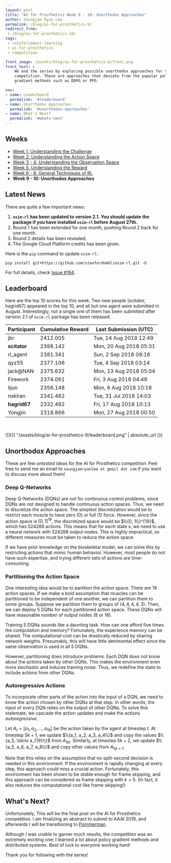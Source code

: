 ```yaml
---
layout: post
title: "AI for Prosthetics Week 9 - 10: Unorthodox Approaches"
author: Seungjae Ryan Lee
permalink: /blog/ai-for-prosthetics-9/
redirect_from:
 - /blog/ai-for-prosthetics-10/
tags:
 - reinforcement-learning
 - ai-for-prosthetics
 - competition

front_image: /assets/blog/ai-for-prosthetics-6/front.png
front_text: >
    We end the series by exploring possible unorthodox approaches for the
    competition. These are approaches that deviate from the popular policy
    gradient methods such as DDPG or PPO.

nav:
- name: Leaderboard
  permalink: '#leaderboard'
- name: Unorthodox Approaches
  permalink: '#unorthodox-approaches'
- name: What's Next?
  permalink: '#whats-next'
---
```


## Weeks

- [Week 1: Understanding the Challenge](/blog/ai-for-prosthetics-1)
- [Week 2: Understanding the Action Space](/blog/ai-for-prosthetics-2)
- [Week 3 - 4: Understanding the Observation Space](/blog/ai-for-prosthetics-3)
- [Week 5: Understanding the Reward](/blog/ai-for-prosthetics-5)
- [Week 6 - 8: General Techniques of RL](/blog/ai-for-prosthetics-6)
- **Week 9 - 10: Unorthodox Approaches**


## Latest News

There are quite a few important news:

 1. **`osim-rl` has been updated to version 2.1. You should update the package if you have installed `osim-rl` before August 27th.**
 2. Round 1 has been extended for one month, pushing Round 2 back for one month.
 3. Round 2 details has been revealed.
 4. The Google Cloud Platform credits has been given.

Here is the `pip` command to update `osim-rl`:

```
pip install git+https://github.com/stanfordnmbl/osim-rl.git -U
```

For full details, check [Issue #164](https://github.com/stanfordnmbl/osim-rl/issues/164).


## Leaderboard

Here are the top 10 scores for this week. Two new people (scitator, hagrid67) appeared in the top 10, and all but one agent were submitted in August. Interestingly, not a single one of them has been submitted after version 2.1 of `osim-rl` package has been released.


| Participant        | Cumulative Reward | Last Submission (UTC)  |
| ------------------ | ----------------- | ---------------------- |
| jbr                | 2412.005          | Tue, 14 Aug 2018 12:49 |
| **scitator**       | 2398.142          | Mon, 20 Aug 2018 05:31 |
| rl_agent           | 2381.341          | Sun, 2 Sep 2018 08:16  |
| qyz55              | 2377.106          | Tue, 4 Sep 2018 03:14  |
| jack@NAN           | 2375.632	         | Mon, 13 Aug 2018 05:04 |
| Firework           | 2374.061          | Fri, 3 Aug 2018 04:49  |
| lijun              | 2356.148	         | Mon, 6 Aug 2018 10:16  |
| nskiran            | 2341.482	         | Tue, 31 Jul 2018 14:03 |
| **hagrid67**       | 2332.492	         | Fri, 17 Aug 2018 10:13 |
| Yongjin            | 2318.866	         | Mon, 27 Aug 2018 00:50 |

<br/>

![]({{ "/assets/blog/ai-for-prosthetics-9/leaderboard.png" | absolute_url }})

## Unorthodox Approaches

These are few *untested* ideas for the AI for Prosthetics competition. Feel free to send me an email to `seungjaeryanlee at gmail dot com` if you want to discuss more about them!

### Deep Q-Networks

Deep Q-Networks (DQNs) are not for continuous control problems, since DQNs are not designed to handle continuous action spaces. Thus, we need to discretize the action space. The simplest discretization would be to restrict each muscle to have zero (0) or full (1) force. However, since the action space is $[0, 1]^{19}$, the discretized space would be $\\{0, 1\\}^{19}$, which has 524288 actions. This means that for each state $s$, we need to use a neural network with 524288 output nodes. This is highly impractical, so different measures must be taken to reduce the action space.

If we have prior knowledge on the bioskeletal model, we can solve this by restricting actions that mimic human behavior. However, most people do not have such expertise, and trying different sets of actions are time-consuming. 

### Partitioning the Action Space

One interesting idea would be to partition the action space. There are 19 action spaces. If we make a bold assumption that muscles can be partitioned to be independent of one another, we can partition them to some groups. Suppose we partition them to groups of $(4, 4, 4, 4, 3)$. Then, we can deploy 5 DQNs for each partitioned action space. These DQNs will have reasonable number of output nodes (8 or 16).

Training 5 DQNs sounds like a daunting task. How can one afford five times the computation and memory? Fortunately, the experience memory can be shared. The computational cost can be drastically reduced by sharing network weights. Presumably, this will have little detrimental effect since the same observation is used in all 5 DQNs.

However, partitioning does introduce problems. Each DQN does not know about the actions taken by other DQNs. This makes the environment even more stochastic and induces training noise. Thus, we redefine the state to include actions from other DQNs.

### Autoregressive Actions

To incorporate other parts of the action into the input of a DQN, we need to know the action chosen by other DQNs at that step. In other words, the input of every DQN relies on the output of other DQNs. To solve this stalemate, we cascade the action updates and make the actions *autoregressive*.

Let $A_t = [a_1, a_2, \ldots, a_{19}]$ be the action taken by the agent at timestep $t$. At timestep $5k+1$, we update $\\{a_1, a_2, a_3, a_4\\}$ and copy the values $\\{a_5, \ldots a_{19}\\}$ from $A_{5k}$. Similarly, at timestep $5k+2$, we update $\\{a_5, a_6, a_7, a_8\\}$ and copy other values from $A_{5k+1}$.

Note that this relies on the assumption that no split-second decision is needed in this environment. If the environment is rapidly changing at every step, this approach could miss a crucial action. Fortunately, this environment has been shown to be stable enough for frame skipping, and this approach can be considered as frame skipping with $k=5$. (In fact, it also reduces the computational cost like frame skipping!)


## What's Next?

Unfortunately, This will be the final post on the AI for Prosthetics
competition. I am finalizing an abstract to submit to AAAI 2019, and afterwards
I will be transitioning to [Pommerman](/blog/pommerman-1).

Although I was unable to garner much results, the competition was an extremely
exciting one: I learned a lot about policy gradient methods and distributed
systems. Best of luck to everyone working hard!

Thank you for following with the series!
